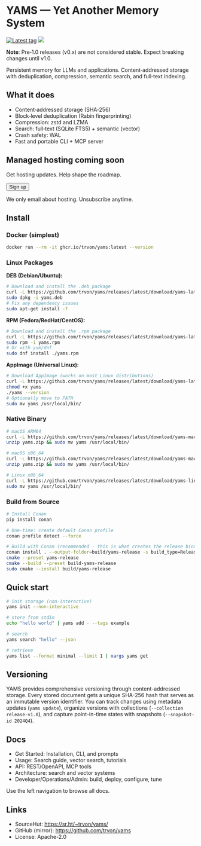 # YAMS — Yet Another Memory System

[![Latest tag](https://img.shields.io/github/v/tag/trvon/yams?sort=semver&label=latest%20tag)](https://github.com/trvon/yams/tags)     [![](https://dcbadge.limes.pink/api/server/INVITE)](https://discord.gg/jJPfwSv9yC)

**Note**: Pre‑1.0 releases (v0.x) are not considered stable. Expect breaking changes until v1.0.

Persistent memory for LLMs and applications. Content‑addressed storage with deduplication, compression, semantic search, and full‑text indexing.

## What it does

- Content‑addressed storage (SHA‑256)
- Block‑level deduplication (Rabin fingerprinting)
- Compression: zstd and LZMA
- Search: full‑text (SQLite FTS5) + semantic (vector)
- Crash safety: WAL
- Fast and portable CLI + MCP server

<div class="hero-cta">
  <h2>Managed hosting coming soon</h2>
  <p>Get hosting updates. Help shape the roadmap.</p>
  <button class="waitlist-toggle-btn" type="button">Sign up</button>
  <form action="https://formspree.io/f/xgvzbbzy" method="POST" class="waitlist-form" style="display:none">
    <input type="email" name="email" placeholder="email@domain.com" required />
    <input type="text" name="name" placeholder="Full name (optional)" />
    <input type="text" name="use_case" placeholder="Primary use case (optional)" />
    <!-- Honeypot field -->
    <input type="text" name="_gotcha" style="display:none" />
    <!-- Redirect to thanks page -->
    <input type="hidden" name="_redirect" value="/thanks/" />
    <!-- Tag the submission -->
    <input type="hidden" name="list" value="hosting-early-access" />
    <button type="submit">Join waitlist</button>
  </form>
  <p class="privacy-note">We only email about hosting. Unsubscribe anytime.</p>
</div>
<script>
document.addEventListener('DOMContentLoaded', function () {
  var cta = document.querySelector('.hero-cta');
  if (!cta) return;
  var btn = cta.querySelector('.waitlist-toggle-btn');
  var form = cta.querySelector('form.waitlist-form');
  var heading = cta.querySelector('h1, h2, h3, h4, h5, h6');
  if (!btn || !form) return;
  btn.addEventListener('click', function () {
    var isHidden = form.style.display === 'none' || form.hidden;
    form.style.display = isHidden ? '' : 'none';
    form.hidden = !isHidden;
    if (isHidden && heading && (heading.hidden || heading.getAttribute('aria-hidden') === 'true')) {
      heading.hidden = false;
      heading.removeAttribute('aria-hidden');
    }
  });
});
</script>


## Install

### Docker (simplest)

```bash
docker run --rm -it ghcr.io/trvon/yams:latest --version
```

### Linux Packages

**DEB (Debian/Ubuntu):**
```bash
# Download and install the .deb package
curl -L https://github.com/trvon/yams/releases/latest/download/yams-latest-amd64.deb -o yams.deb
sudo dpkg -i yams.deb
# Fix any dependency issues
sudo apt-get install -f
```

**RPM (Fedora/RedHat/CentOS):**
```bash
# Download and install the .rpm package
curl -L https://github.com/trvon/yams/releases/latest/download/yams-latest-x86_64.rpm -o yams.rpm
sudo rpm -i yams.rpm
# Or with yum/dnf
sudo dnf install ./yams.rpm
```

**AppImage (Universal Linux):**
```bash
# Download AppImage (works on most Linux distributions)
curl -L https://github.com/trvon/yams/releases/latest/download/yams-latest-x86_64.AppImage -o yams
chmod +x yams
./yams --version
# Optionally move to PATH
sudo mv yams /usr/local/bin/
```

### Native Binary

```bash
# macOS ARM64
curl -L https://github.com/trvon/yams/releases/latest/download/yams-macos-arm64.zip -o yams.zip
unzip yams.zip && sudo mv yams /usr/local/bin/

# macOS x86_64
curl -L https://github.com/trvon/yams/releases/latest/download/yams-macos-x86_64.zip -o yams.zip
unzip yams.zip && sudo mv yams /usr/local/bin/

# Linux x86_64
curl -L https://github.com/trvon/yams/releases/latest/download/yams-linux-x86_64.tar.gz | tar xz
sudo mv yams /usr/local/bin/
```

### Build from Source

```bash
# Install Conan
pip install conan

# One-time: create default Conan profile
conan profile detect --force

# Build with Conan (recommended - this is what creates the release binaries)
conan install . --output-folder=build/yams-release -s build_type=Release --build=missing
cmake --preset yams-release
cmake --build --preset build-yams-release
sudo cmake --install build/yams-release
```

## Quick start

```bash
# init storage (non-interactive)
yams init --non-interactive

# store from stdin
echo "hello world" | yams add - --tags example

# search
yams search "hello" --json

# retrieve
yams list --format minimal --limit 1 | xargs yams get
```

## Versioning

YAMS provides comprehensive versioning through content-addressed storage. Every stored document gets a unique SHA-256 hash that serves as an immutable version identifier. You can track changes using metadata updates (`yams update`), organize versions with collections (`--collection release-v1.0`), and capture point-in-time states with snapshots (`--snapshot-id 2024Q4`).

## Docs

- Get Started: Installation, CLI, and prompts
- Usage: Search guide, vector search, tutorials
- API: REST/OpenAPI, MCP tools
- Architecture: search and vector systems
- Developer/Operations/Admin: build, deploy, configure, tune

Use the left navigation to browse all docs.

## Links

- SourceHut: https://sr.ht/~trvon/yams/
- GitHub (mirror): https://github.com/trvon/yams
- License: Apache-2.0
